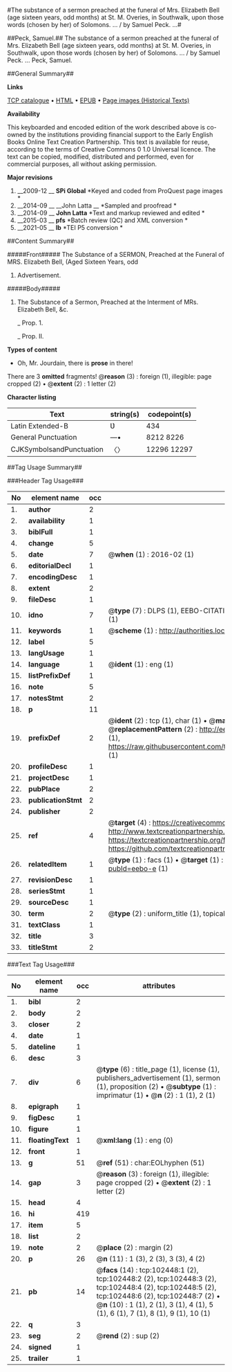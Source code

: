 #The substance of a sermon preached at the funeral of Mrs. Elizabeth Bell (age sixteen years, odd months) at St. M. Overies, in Southwalk, upon those words (chosen by her) of Solomons. ... / by Samuel Peck. ...#

##Peck, Samuel.##
The substance of a sermon preached at the funeral of Mrs. Elizabeth Bell (age sixteen years, odd months) at St. M. Overies, in Southwalk, upon those words (chosen by her) of Solomons. ... / by Samuel Peck. ...
Peck, Samuel.

##General Summary##

**Links**

[TCP catalogue](http://www.ota.ox.ac.uk/tcp/)  • 
[HTML](http://tei.it.ox.ac.uk/tcp/Texts-HTML/free/A53/A53928.html)  • 
[EPUB](http://tei.it.ox.ac.uk/tcp/Texts-EPUB/free/A53/A53928.epub) • 
[Page images (Historical Texts)](https://historicaltexts.jisc.ac.uk/eebo-14508804e)

**Availability**

This keyboarded and encoded edition of the work described above is co-owned by the
    institutions providing financial support to the Early English Books Online Text Creation
    Partnership. This text is available for reuse, according to the terms of  Creative Commons 0 1.0 Universal
    licence. The text can be copied, modified, distributed and performed, even for commercial
    purposes, all without asking permission.

**Major revisions**

1. __2009-12 __ __SPi Global__ *Keyed and coded from ProQuest page images *
1. __2014-09 __ __John Latta __ *Sampled and proofread *
1. __2014-09 __ __John Latta__ *Text and markup reviewed and edited *
1. __2015-03 __ __pfs__ *Batch review (QC) and XML conversion *
1. __2021-05 __ __lb__ *TEI P5 conversion *

##Content Summary##

#####Front#####
The Substance of a SERMON, Preached at the Funeral of MRS. Elizabeth Bell, (Aged Sixteen Years, odd 
1. Advertisement.

#####Body#####

1. The Substance of a Sermon, Preached at the Interment of MRs. Elizabeth Bell, &c.

    _ Prop. 1.

    _ Prop. II.

**Types of content**

  * Oh, Mr. Jourdain, there is **prose** in there!

There are 3 **omitted** fragments! 
 @__reason__ (3) : foreign (1), illegible: page cropped (2)  •  @__extent__ (2) : 1 letter (2)

**Character listing**


|Text|string(s)|codepoint(s)|
|---|---|---|
|Latin Extended-B|Ʋ|434|
|General Punctuation|—•|8212 8226|
|CJKSymbolsandPunctuation|〈〉|12296 12297|

##Tag Usage Summary##

###Header Tag Usage###

|No|element name|occ|attributes|
|---|---|---|---|
|1.|__author__|2||
|2.|__availability__|1||
|3.|__biblFull__|1||
|4.|__change__|5||
|5.|__date__|7| @__when__ (1) : 2016-02 (1)|
|6.|__editorialDecl__|1||
|7.|__encodingDesc__|1||
|8.|__extent__|2||
|9.|__fileDesc__|1||
|10.|__idno__|7| @__type__ (7) : DLPS (1), EEBO-CITATION (1), VID (1), EEBO-PROQUEST (1), STC (2), OCLC (1)|
|11.|__keywords__|1| @__scheme__ (1) : http://authorities.loc.gov/ (1)|
|12.|__label__|5||
|13.|__langUsage__|1||
|14.|__language__|1| @__ident__ (1) : eng (1)|
|15.|__listPrefixDef__|1||
|16.|__note__|5||
|17.|__notesStmt__|2||
|18.|__p__|11||
|19.|__prefixDef__|2| @__ident__ (2) : tcp (1), char (1)  •  @__matchPattern__ (2) : ([0-9\-]+):([0-9IVX]+) (1), (.+) (1)  •  @__replacementPattern__ (2) : http://eebo.chadwyck.com/downloadtiff?vid=$1&page=$2 (1), https://raw.githubusercontent.com/textcreationpartnership/Texts/master/tcpchars.xml#$1 (1)|
|20.|__profileDesc__|1||
|21.|__projectDesc__|1||
|22.|__pubPlace__|2||
|23.|__publicationStmt__|2||
|24.|__publisher__|2||
|25.|__ref__|4| @__target__ (4) : https://creativecommons.org/publicdomain/zero/1.0/ (1), http://www.textcreationpartnership.org/docs/. (1), https://textcreationpartnership.org/faq/#faq05 (1), https://github.com/textcreationpartnership (1)|
|26.|__relatedItem__|1| @__type__ (1) : facs (1)  •  @__target__ (1) : https://data.historicaltexts.jisc.ac.uk/view?pubId=eebo-e (1)|
|27.|__revisionDesc__|1||
|28.|__seriesStmt__|1||
|29.|__sourceDesc__|1||
|30.|__term__|2| @__type__ (2) : uniform_title (1), topical_term (1)|
|31.|__textClass__|1||
|32.|__title__|3||
|33.|__titleStmt__|2||


###Text Tag Usage###

|No|element name|occ|attributes|
|---|---|---|---|
|1.|__bibl__|2||
|2.|__body__|2||
|3.|__closer__|2||
|4.|__date__|1||
|5.|__dateline__|1||
|6.|__desc__|3||
|7.|__div__|6| @__type__ (6) : title_page (1), license (1), publishers_advertisement (1), sermon (1), proposition (2)  •  @__subtype__ (1) : imprimatur (1)  •  @__n__ (2) : 1 (1), 2 (1)|
|8.|__epigraph__|1||
|9.|__figDesc__|1||
|10.|__figure__|1||
|11.|__floatingText__|1| @__xml:lang__ (1) : eng (0)|
|12.|__front__|1||
|13.|__g__|51| @__ref__ (51) : char:EOLhyphen (51)|
|14.|__gap__|3| @__reason__ (3) : foreign (1), illegible: page cropped (2)  •  @__extent__ (2) : 1 letter (2)|
|15.|__head__|4||
|16.|__hi__|419||
|17.|__item__|5||
|18.|__list__|2||
|19.|__note__|2| @__place__ (2) : margin (2)|
|20.|__p__|26| @__n__ (11) : 1 (3), 2 (3), 3 (3), 4 (2)|
|21.|__pb__|14| @__facs__ (14) : tcp:102448:1 (2), tcp:102448:2 (2), tcp:102448:3 (2), tcp:102448:4 (2), tcp:102448:5 (2), tcp:102448:6 (2), tcp:102448:7 (2)  •  @__n__ (10) : 1 (1), 2 (1), 3 (1), 4 (1), 5 (1), 6 (1), 7 (1), 8 (1), 9 (1), 10 (1)|
|22.|__q__|3||
|23.|__seg__|2| @__rend__ (2) : sup (2)|
|24.|__signed__|1||
|25.|__trailer__|1||
